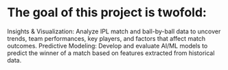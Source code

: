 

# The goal of this project is twofold:
Insights & Visualization: Analyze IPL match and ball-by-ball data to uncover trends, team performances, key players, and factors that affect match outcomes.
Predictive Modeling: Develop and evaluate AI/ML models to predict the winner of a match based on features extracted from historical data.
